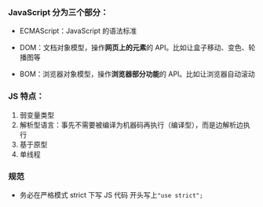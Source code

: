 ### JavaScript 分为三个部分：

- ECMAScript：JavaScript 的语法标准

- DOM：文档对象模型，操作**网页上的元素**的 API。比如让盒子移动、变色、轮播图等

- BOM：浏览器对象模型，操作**浏览器部分功能**的 API。比如让浏览器自动滚动

### JS 特点：

1. 弱变量类型
2. 解析型语言：事先不需要被编译为机器码再执行（编译型），而是边解析边执行
3. 基于原型
4. 单线程

### 规范

- 务必在严格模式 strict 下写 JS 代码
  开头写上`"use strict";`
